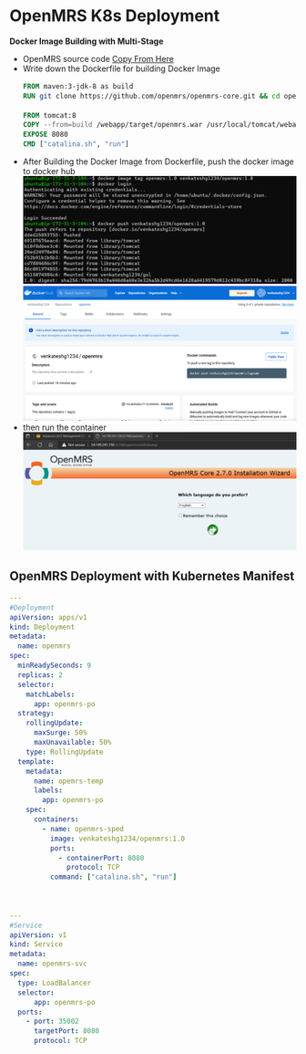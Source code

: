 # OpenMRS K8s Deployment

**Docker Image Building with Multi-Stage**
  * OpenMRS source code [Copy From Here](https://github.com/openmrs/openmrs-core.git)
  * Write down the Dockerfile for building Docker Image
    ```Dockerfile
    FROM maven:3-jdk-8 as build
    RUN git clone https://github.com/openmrs/openmrs-core.git && cd openmrs-core && mvn clean package

    FROM tomcat:8
    COPY --from=build /webapp/target/openmrs.war /usr/local/tomcat/webapps/openmrs.war
    EXPOSE 8080
    CMD ["catalina.sh", "run"]
    ```
  * After Building the Docker Image from Dockerfile, push the docker image to docker hub
  ![PreView](openMRS1.png)
  ![PreView](openMRS3.png)
  * then run the container 
  ![PreView](openMRS2.png)

## OpenMRS Deployment with Kubernetes Manifest

```yaml
---
#Deployment
apiVersion: apps/v1
kind: Deployment
metadata:
  name: openmrs
spec:
  minReadySeconds: 9
  replicas: 2
  selector:
    matchLabels:
      app: openmrs-po
  strategy:
    rollingUpdate:
      maxSurge: 50%
      maxUnavailable: 50%
    type: RollingUpdate
  template:
    metadata:
      name: opemrs-temp
      labels:
        app: openmrs-po
    spec:
      containers:
        - name: openmrs-sped
          image: venkateshg1234/openmrs:1.0
          ports:
            - containerPort: 8080
              protocol: TCP
          command: ["catalina.sh", "run"]
          


---
#Service
apiVersion: v1
kind: Service
metadata:
  name: openmrs-svc
spec:
  type: LoadBalancer
  selector:
      app: openmrs-po
  ports:
    - port: 35002
      targetPort: 8080
      protocol: TCP
```

